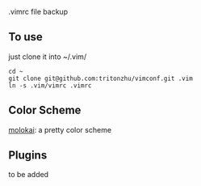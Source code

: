 .vimrc file backup

## To use
just clone it into ~/.vim/

    cd ~
    git clone git@github.com:tritonzhu/vimconf.git .vim
    ln -s .vim/vimrc .vimrc

## Color Scheme 
[molokai](https://github.com/tomasr/molokai): a pretty color scheme

## Plugins
to be added
